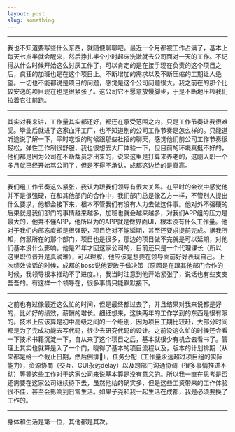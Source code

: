 ```yaml
---
layout: post
slug: something
---
```


-----------

我也不知道要写些什么东西，就随便聊聊吧。最近一个月都被工作占满了，基本上每天七点半就会醒来，然后挣扎半个小时起床洗漱就去公司面对一天的工作。不记得从什么时候开始这么讨厌工作了，可以肯定的是在接手现在负责的这个项目之后，疯狂的加班也是在这个项目上。不断增加的需求以及不断压缩的工期让人绝望。一切也不能都说是项目的问题，感觉是这个公司问题很大。我之前在的那个比较安逸的项目现在也是很紧张了。这公司它不愿意放慢脚步，于是不断地压榨我们拉着它往前跑。

---------

其实对我来讲，工作量其实都还好，都还在承受范围之内，只是工作节奏让我很难受。毕业后就进了这家血汗工厂，也不知道别的公司工作节奏是怎么样的。只能道听途说了解一下，平时吃饭的时候跟那些社招的聊天，感觉他们前公司工作节奏很轻松，弹性工作制很舒服，我也很想去大厂体验一下，但目前的环境真挺不好的，他们都是因为公司在不断裁员才出来的，说来这里是打算来养老的，这刚入职一个多月就已经开始骂公司了，但是不得不承认，成都这边给的是真高。

---------------

我们组工作节奏这么紧张，我认为跟我们领导有很大关系。在平时的会议中感觉他并不是很强硬，在和其他部门的合作中，我们部门总是像乙方一样，不管别人提出什么要求，他都会接下来，根本不管我们有没有人力去做这件事。他对外不强硬的后果就是我们部门的事情越来越多，加班也就会越来越多，对我们APP组的压力是最大的，他并不懂APP，他所以为的APP就是做界面UI，根本没有什么工作量。他对于我们内部态度却是很强硬，项目绝对不能延期，甚至还要求提前完成。据我所知，何灏所在的那个部门，项目也是很多，那边的项目做不完就是可以延期，对他们基本没什么影响。他是21年才回这家公司的，目前还只是一个代理课长（所以这里职位晋升是真滴难），可以理解，他应该是想要在领导面前好好表现自己。上次绩效谈话的时候，成都的boss说他要敢于做决策（原因是在跟其他部门合作的时候，我领导根本推动不了进度。），我当时注意到他开始紧张了，说话也有些支支吾吾的。有这样一个领导在，很多事情只能默默接下。

--------------

之前也有过像最近这么忙的时间，但是最终都过去了，并且结果对我来说都是好的，比如好的绩效，薪酬的增长。细细想来，这快两年的工作学到的东西是很有限的。技术上应该算是初中高级之间的一个级别，因为项目工期比较赶，大部分时间都是为了完成功能去写代码，很少去研究代码的设计。之前没这么忙的时候还会看一下技术书籍沉淀一下，自从来了这个项目之后，基本就很少有机会去看书了。管理上其实也就算是入了一个门，晓得了基本的项目流程以及，版本的计划排期（从来都是给一个截止日期，然后倒排🤷），任务分配（工作量永远超过项目组的实际能力），资源协商（交互、GUI永远delay）以及跨部门沟通协调（很多事情推进不动）等等这些工作对于这家公司来说基本算是没有意义的。所以我一直在思考是否还需要在这家公司继续待下去，虽然他给的确实多，但是这些工资带来的工作体验很不佳，甚至会影响到日常生活。如果子尧和我一起生活在成都，我是必须要换了工作的。

--------------------



身体和生活是第一位，其他都是其次。


